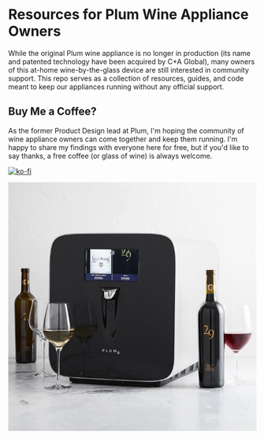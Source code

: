 # Resources for Plum Wine Appliance Owners
While the original Plum wine appliance is no longer in production (its name and patented technology have been acquired by C+A Global), many owners of this at-home wine-by-the-glass device are still interested in community support. This repo serves as a collection of resources, guides, and code meant to keep our appliances running without any official support.

## Buy Me a Coffee?

As the former Product Design lead at Plum, I'm hoping the community of wine appliance owners can come together and keep them running. I'm happy to share my findings with everyone here for free, but if you'd like to say thanks, a free coffee (or glass of wine) is always welcome.

[![ko-fi](https://www.ko-fi.com/img/githubbutton_sm.svg)](https://ko-fi.com/K3K41NM18)

![Original Plum wine appliance](plum-wine-appliance-photo.jpg)
